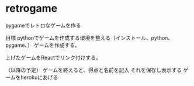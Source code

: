 # retrogame
pygameでレトロなゲームを作る


目標
pythonでゲームを作成する環境を整える（インストール、python、pygame、）
ゲームを作成する。

上げたゲームをReactでリンク付けする。

（以降の予定）
ゲームを終えると、得点と名前を記入
それを保存し表示する
ゲームをherokuにあげる


